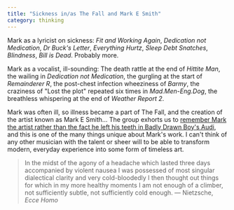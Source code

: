 ```yaml
---
title: "Sickness in/as The Fall and Mark E Smith"
category: thinking
---
```


Mark as a lyricist on sickness: <cite>Fit and Working Again</cite>, <cite>Dedication not Medication</cite>, <cite>Dr Buck's Letter</cite>, <cite>Everything Hurtz</cite>, <cite>Sleep Debt Snatches</cite>, <cite>Blindness</cite>, <cite>Bill is Dead</cite>. Probably more.

Mark as a vocalist, ill-sounding: The death rattle at the end of <cite>Hittite Man</cite>, the wailing in <cite>Dedication not Medication</cite>, the gurgling at the start of <cite>Remainderer R</cite>, the post-chest infection wheeziness of <cite>Barmy</cite>, the craziness of "Lost the plot" repeated six times in <cite>Mad.Men-Eng.Dog</cite>, the breathless whispering at the end of <cite>Weather Report 2</cite>.

Mark was often ill, so illness became a part of The Fall, and the creation of the artist known as Mark E Smith&hellip; The group exhorts us to [remember Mark the artist rather than the fact he left his teeth in Badly Drawn Boy's Audi](https://scontent-lht6-1.xx.fbcdn.net/v/t1.0-9/27867272_10204085371811714_6929157844815590722_n.jpg?oh=97298ca9cdd17d718c7cae5849d91e68&oe=5B2357E1), and this is one of the many things unique about Mark's work. I can't think of any other musician with the talent or sheer will to be able to transform modern, everyday experience into some form of timeless art.

> In the midst of the agony of a headache which lasted three days accompanied by violent nausea I was possessed of most singular dialectical clarity and very cold-bloodedly I then thought out things for which in my more healthy moments I am not enough of a climber, not sufficiently subtle, not sufficiently cold enough. &#8212; Nietzsche, <cite>Ecce Homo</cite>
